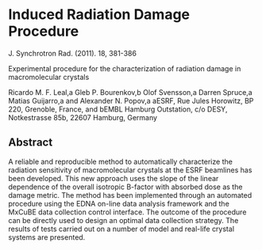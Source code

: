 Induced Radiation Damage Procedure
==================================

J. Synchrotron Rad. (2011). 18, 381-386

Experimental procedure for the characterization of radiation damage in macromolecular crystals

Ricardo M. F. Leal,a Gleb P. Bourenkov,b Olof Svensson,a Darren Spruce,a Matias Guijarro,a and Alexander N. Popov,a
aESRF, Rue Jules Horowitz, BP 220, Grenoble, France, and bEMBL Hamburg Outstation, c/o DESY, Notkestrasse 85b, 22607 Hamburg, Germany


Abstract
--------

A reliable and reproducible method to automatically characterize the radiation sensitivity of macromolecular crystals at the ESRF beamlines has been developed. This new approach uses the slope of the linear dependence of the overall isotropic B-factor with absorbed dose as the damage metric. The method has been implemented through an automated procedure using the EDNA on-line data analysis framework and the MxCuBE data collection control interface. The outcome of the procedure can be directly used to design an optimal data collection strategy. The results of tests carried out on a number of model and real-life crystal systems are presented.